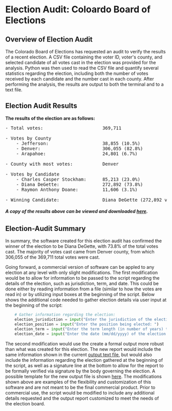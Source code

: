 # Election Audit: Coloardo Board of Elections

## Overview of Election Audit

The Colorado Board of Elections has requested an audit to verify the results of a recent election. A CSV file containing the voter ID, voter's county, and selected candidate of all votes cast in the election was provided for the analysis. Python was then used to read the CSV file and quantify several statistics regarding the election, including both the number of votes received by each candidate and the number cast in each county. After performing the analysis, the results are output to both the terminal and to a text file.

## Election Audit Results
__The results of the election are as follows:__

<pre>
- Total votes:                      369,711

- Votes by County
    - Jefferson:                    38,855 (10.5%)
    - Denver:                       306,055 (82.8%)
    - Arapahoe:                     24,801 (6.7%)
    
- County with most votes:           Denver

- Votes by Candidate
    - Charles Casper Stockham:      85,213 (23.0%)
    - Diana DeGette:                272,892 (73.8%)
    - Raymon Anthony Doane:         11,606 (3.1%)
    
- Winning Candidate:                Diana DeGette (272,892 votes, 73% of total)
</pre>
###### _**A copy of the results above can be viewed and downloaded [here](https://github.com/bradydwilton/election_analysis/blob/main/analysis/election_analysis.txt).**_

## Election-Audit Summary
In summary, the software created for this election audit has confirmed the winner of the election to be Diana DeGette, with 73.8% of the total votes cast. The majority of votes cast came from Denver county, from which 306,055 of the 369,711 total votes were cast. 

Going forward, a commercial version of software can be appled to any election at any level with only slight modifications. The first modification would be to allow for information to be passed to the script regarding the details of the election, such as jurisdiction, term, and date. This could be done either by reading information from a file (similar to how the votes are read in) or by utilizing input boxes at the beginning of the script. Below shows the additional code needed to gather election details via user input at the beginning of the script:

``` py
    # Gather information regarding the election:
    election_jurisdiction = input("Enter the jurisdiction of the election: ")
    election_position = input("Enter the position being elected: ")
    election_term = input("Enter the term length (in number of years) to be served by the elected candidate: ")
    election_date = input("Enter the date (mm/dd/yyyy) of the election: ")
```

The second modification would use the create a formal output more robust than what was created for this election. The new report would include the same information shown in the current [output text file](https://github.com/bradydwilton/election_analysis/blob/main/analysis/election_analysis.txt), but would also include the information regarding the election gathered at the beginning of the script, as well as a signature line at the bottom to allow for the report to be formally verified via signature by the body governing the election. A possible template for the new output file is shown [here](https://github.com/bradydwilton/election_analysis/blob/main/analysis/modified_election_analysis.txt). The modifications shown above are examples of the flexibility and customization of this software and are not meant to be the final commercial product. Prior to commercial use, the script would be modified to include any additional details requested and the output report customized to meet the needs of the election board.
